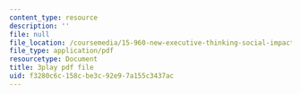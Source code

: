 ```yaml
---
content_type: resource
description: ''
file: null
file_location: /coursemedia/15-960-new-executive-thinking-social-impact-technology-projects-fall-2017-spring-2018/f3280c6c158cbe3c92e97a155c3437ac_Ek90ivXyusk.pdf
file_type: application/pdf
resourcetype: Document
title: 3play pdf file
uid: f3280c6c-158c-be3c-92e9-7a155c3437ac
---
```


